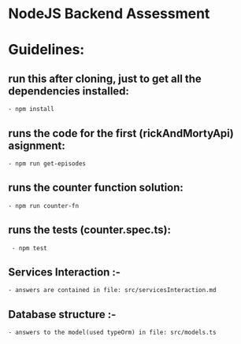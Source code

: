 # NodeJS Backend Assessment


# Guidelines:


## run this after cloning, just to get all the dependencies installed:
    - npm install

## runs the code for the first (rickAndMortyApi) asignment:
    - npm run get-episodes
## runs the counter function solution:
    - npm run counter-fn

## runs the tests (counter.spec.ts):
     - npm test

## Services Interaction :- 
    - answers are contained in file: src/servicesInteraction.md

## Database structure :- 
    - answers to the model(used typeOrm) in file: src/models.ts


